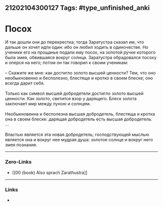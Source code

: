 21202104300127
Tags: #type_unfinished_anki
---
# Посох

  И так дошли они до перекрестка; тогда Заратустра сказал им, что дальше он хочет идти один: ибо он любил ходить в одиночестве. Но ученики его на прощанье подали ему посох, на золотой ручке которого была змея, обвившаяся вокруг солнца. Заратустра обрадовался посоху и оперся на него; потом он так говорил к своим ученикам:<br><br>– Скажите же мне: как достигло золото высшей ценности? Тем, что оно необыкновенно и бесполезно, блестяще и кротко в своем блеске; оно всегда дарит себя. <br><br>Только как символ высшей добродетели достигло золото высшей ценности. Как золото, светится взор у дарящего. Блеск золота заключает мир между луною и солнцем. <br><br>Необыкновенна и бесполезна высшая добродетель, блестяща и кротка она в своем блеске: дарящая добродетель есть высшая добродетель.<br>...<br><br>Властью является эта новая добродетель; господствующей мыслью является она и вокруг нее мудрая душа: золотое солнце и вокруг него змея познания.

---
### Zero-Links
- [[00 (book) Also sprach Zarathustra]]
---
### Links
-
